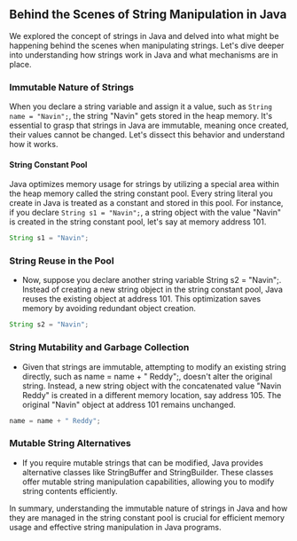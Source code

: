 ## Behind the Scenes of String Manipulation in Java

We explored the concept of strings in Java and delved into what might be happening behind the scenes when manipulating strings. Let's dive deeper into understanding how strings work in Java and what mechanisms are in place.

### Immutable Nature of Strings

When you declare a string variable and assign it a value, such as `String name = "Navin";`, the string "Navin" gets stored in the heap memory. It's essential to grasp that strings in Java are immutable, meaning once created, their values cannot be changed. Let's dissect this behavior and understand how it works.

#### String Constant Pool

Java optimizes memory usage for strings by utilizing a special area within the heap memory called the string constant pool. Every string literal you create in Java is treated as a constant and stored in this pool. For instance, if you declare `String s1 = "Navin";`, a string object with the value "Navin" is created in the string constant pool, let's say at memory address 101.

```java
String s1 = "Navin";
```

### String Reuse in the Pool

- Now, suppose you declare another string variable String s2 = "Navin";. Instead of creating a new string object in the string constant pool, Java reuses the existing object at address 101. This optimization saves memory by avoiding redundant object creation.

```java
String s2 = "Navin";
```

### String Mutability and Garbage Collection

- Given that strings are immutable, attempting to modify an existing string directly, such as name = name + " Reddy";, doesn't alter the original string. Instead, a new string object with the concatenated value "Navin Reddy" is created in a different memory location, say address 105. The original "Navin" object at address 101 remains unchanged.

```java
name = name + " Reddy";
```

### Mutable String Alternatives

- If you require mutable strings that can be modified, Java provides alternative classes like StringBuffer and StringBuilder. These classes offer mutable string manipulation capabilities, allowing you to modify string contents efficiently.

In summary, understanding the immutable nature of strings in Java and how they are managed in the string constant pool is crucial for efficient memory usage and effective string manipulation in Java programs.
